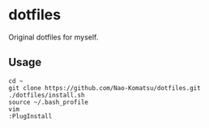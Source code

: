 # dotfiles

Original dotfiles for myself.

## Usage

```
cd ~
git clone https://github.com/Nao-Komatsu/dotfiles.git
./dotfiles/install.sh
source ~/.bash_profile
vim
:PlugInstall
```
